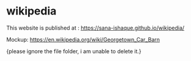 # wikipedia

This website is published at : https://sana-ishaque.github.io/wikipedia/

Mockup: https://en.wikipedia.org/wiki/Georgetown_Car_Barn

{please ignore the file folder, i am unable to delete it.}
